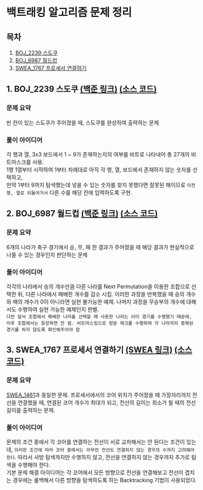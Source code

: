 # 백트래킹 알고리즘 문제 정리

## 목차

1. [BOJ_2239 스도쿠](#1-boj_2239-스도쿠-백준-링크-소스-코드)
2. [BOJ_6987 월드컵](#2-boj_6987-월드컵-백준-링크-소스-코드)
3. [SWEA_1767 프로세서 연결하기](#3-swea_1767-프로세서-연결하기-백준-링크-소스-코드)

## 1. BOJ_2239 스도쿠 [(백준 링크)](https://www.acmicpc.net/problem/2239) [(소스 코드)](https://github.com/rldnjs7723/CodingTest/blob/main/BOJ/2000/Main_2239.java)

### 문제 요약

빈 칸이 있는 스도쿠가 주어졌을 때, 스도쿠를 완성하여 출력하는 문제

### 풀이 아이디어

각 행과 열, 3x3 보드에서 1 ~ 9가 존재하는지의 여부를 비트로 나타내어 총 27개의 비트마스크를 사용.  
1행 1열부터 시작하여 1부터 차례대로 아직 각 행, 열, 보드에서 존재하지 않는 숫자를 선택하고,  
만약 1부터 9까지 탐색했는데 넣을 수 있는 숫자를 찾지 못했다면 잘못된 해이므로 `이전 행, 열로 되돌아가서` 다른 수를 해당 칸에 입력하도록 구현.

## 2. BOJ_6987 월드컵 [(백준 링크)](https://www.acmicpc.net/problem/6987) [(소스 코드)](https://github.com/rldnjs7723/CodingTest/blob/main/BOJ/6000/Main_6987.java)

### 문제 요약

6개의 나라가 축구 경기에서 승, 무, 패 한 결과가 주어졌을 때 해당 결과가 현실적으로 나올 수 있는 경우인지 판단하는 문제

### 풀이 아이디어

각각의 나라에서 승의 개수만큼 다른 나라를 Next Permutation을 이용한 조합으로 선택한 뒤, 다른 나라에서 패배한 개수를 감소 시킴. 이러한 과정을 반복했을 때 승의 개수와 패의 개수가 0이 아니라면 실현 불가능한 예제.
나머지 과정을 무승부의 개수에 대해서도 수행하여 실현 가능한 예제인지 판별.  
`다만 앞서 조합에서 패배한 나라를 선택할 때 사용한 나라는 이미 경기를 수행했기 때문에, 이후 조합에서는 등장하면 안 됨. 비트마스킹으로 방문 체크를 수행하여 각 나라끼리 중복된 경기를 하지 않도록 확인해주어야 함`

## 3. SWEA_1767 프로세서 연결하기 [(SWEA 링크)](https://swexpertacademy.com/main/code/problem/problemDetail.do?contestProbId=AV4suNtaXFEDFAUf) [(소스 코드)](https://github.com/rldnjs7723/CodingTest/blob/main/SWEA/1000/Solution_1767.java)

### 문제 요약

[SWEA_1461](https://github.com/rldnjs7723/CodingTest/blob/main/SWEA/1000/Solution_1461.java)과 동일한 문제. 프로세서에서의 코어 위치가 주어졌을 때 가장자리까지 전선을 연결했을 때, 연결된 코어 개수가 최대가 되고, 전선의 길이는 최소가 될 때의 전선 길이를 출력하는 문제.

### 풀이 아이디어

문제의 조건 중에서 각 코어를 연결하는 전선이 서로 교차해서는 안 된다는 조건이 있는데, `이러한 조건에 따라 코어 중에서는 아무런 전선도 연결하지 않는 경우의 수까지 고려해야 한다`. 따라서 사방 탐색까지만 수행하지 않고, 전선을 연결하지 않는 경우까지 추가로 탐색을 수행해야 한다.  
기본 문제 해결 아이디어는 각 코어에서 모든 방향으로 전선을 연결해보고 전선이 겹치는 경우에는 롤백해서 다른 방향을 탐색하도록 하는 Backtracking 기법이 사용되었다.
